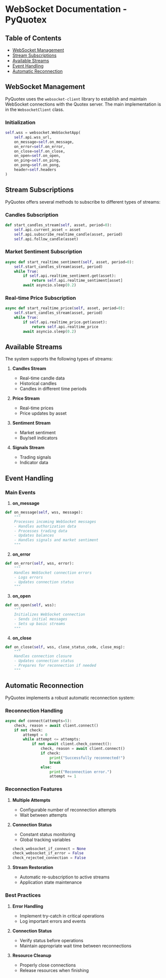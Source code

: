 # WebSocket Documentation - PyQuotex

## Table of Contents
- [WebSocket Management](#websocket-management)
- [Stream Subscriptions](#stream-subscriptions)
- [Available Streams](#available-streams)
- [Event Handling](#event-handling)
- [Automatic Reconnection](#automatic-reconnection)

## WebSocket Management

PyQuotex uses the `websocket-client` library to establish and maintain WebSocket connections with the Quotex server. The main implementation is in the `WebsocketClient` class.

### Initialization

```python
self.wss = websocket.WebSocketApp(
    self.api.wss_url,
    on_message=self.on_message,
    on_error=self.on_error,
    on_close=self.on_close,
    on_open=self.on_open,
    on_ping=self.on_ping,
    on_pong=self.on_pong,
    header=self.headers
)
```

## Stream Subscriptions

PyQuotex offers several methods to subscribe to different types of streams:

### Candles Subscription
```python
def start_candles_stream(self, asset, period=0):
    self.api.current_asset = asset
    self.api.subscribe_realtime_candle(asset, period)
    self.api.follow_candle(asset)
```

### Market Sentiment Subscription
```python
async def start_realtime_sentiment(self, asset, period=0):
    self.start_candles_stream(asset, period)
    while True:
        if self.api.realtime_sentiment.get(asset):
            return self.api.realtime_sentiment[asset]
        await asyncio.sleep(0.2)
```

### Real-time Price Subscription
```python
async def start_realtime_price(self, asset, period=0):
    self.start_candles_stream(asset, period)
    while True:
        if self.api.realtime_price.get(asset):
            return self.api.realtime_price
        await asyncio.sleep(0.2)
```

## Available Streams

The system supports the following types of streams:

1. **Candles Stream**
   - Real-time candle data
   - Historical candles
   - Candles in different time periods

2. **Price Stream**
   - Real-time prices
   - Price updates by asset

3. **Sentiment Stream**
   - Market sentiment
   - Buy/sell indicators

4. **Signals Stream**
   - Trading signals
   - Indicator data

## Event Handling

### Main Events

1. **on_message**
```python
def on_message(self, wss, message):
    """
    Processes incoming WebSocket messages
    - Handles authorization data
    - Processes trading data
    - Updates balances
    - Handles signals and market sentiment
    """
```

2. **on_error**
```python
def on_error(self, wss, error):
    """
    Handles WebSocket connection errors
    - Logs errors
    - Updates connection status
    """
```

3. **on_open**
```python
def on_open(self, wss):
    """
    Initializes WebSocket connection
    - Sends initial messages
    - Sets up basic streams
    """
```

4. **on_close**
```python
def on_close(self, wss, close_status_code, close_msg):
    """
    Handles connection closure
    - Updates connection status
    - Prepares for reconnection if needed
    """
```

## Automatic Reconnection

PyQuotex implements a robust automatic reconnection system:

### Reconnection Handling
```python
async def connect(attempts=5):
    check, reason = await client.connect()
    if not check:
        attempt = 0
        while attempt <= attempts:
            if not await client.check_connect():
                check, reason = await client.connect()
                if check:
                    print("Successfully reconnected!")
                    break
                else:
                    print("Reconnection error.")
                    attempt += 1
```

### Reconnection Features

1. **Multiple Attempts**
   - Configurable number of reconnection attempts
   - Wait between attempts

2. **Connection Status**
   - Constant status monitoring
   - Global tracking variables
   ```python
   check_websocket_if_connect = None
   check_websocket_if_error = False
   check_rejected_connection = False
   ```

3. **Stream Restoration**
   - Automatic re-subscription to active streams
   - Application state maintenance

### Best Practices

1. **Error Handling**
   - Implement try-catch in critical operations
   - Log important errors and events

2. **Connection Status**
   - Verify status before operations
   - Maintain appropriate wait time between reconnections

3. **Resource Cleanup**
   - Properly close connections
   - Release resources when finishing